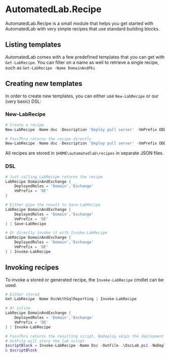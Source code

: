 # AutomatedLab.Recipe

AutomatedLab.Recipe is a small module that helps you get started with AutomatedLab with very simple recipes that use standard building blocks.

## Listing templates

AutomatedLab comes with a few predefined templates that you can get with ```Get-LabRecipe```. You can filter on a name as well to retrieve a single recipe, such as ```Get-LabRecipe -Name DomainAndPki```

## Creating new templates

In order to create new templates, you can either use ```New-LabRecipe``` or our (very basic) DSL:

### New-LabRecipe

```powershell
# Create a recipe
New-LabRecipe -Name dsc -Description 'Deploy pull server' -VmPrefix DDD -DeployRole DSCPull

# PassThru returns the recipe directly
New-LabRecipe -Name dsc -Description 'Deploy pull server' -VmPrefix DDD -DeployRole DSCPull -PassThru
```  

All recipes are stored in ```$HOME\automatedlab\recipes``` in separate JSON files.

### DSL

```powershell
# Just calling LabRecipe returns the recipe
LabRecipe DomainAndExchange {
    DeployedRoles = 'Domain','Exchange'
    VmPrefix = 'DE'
}

# Either pipe the result to Save-LabRecipe
LabRecipe DomainAndExchange {
    DeployedRoles = 'Domain','Exchange'
    VmPrefix = 'DE'
} | Save-LabRecipe

# Or directly invoke it with Invoke-LabRecipe
LabRecipe DomainAndExchange {
    DeployedRoles = 'Domain','Exchange'
    VmPrefix = 'DE'
} | Invoke-LabRecipe
```

## Invoking recipes

To invoke a stored or generated recipe, the ```Invoke-LabRecipe``` cmdlet can be used.

```powershell
# Either stored
Get-LabRecipe -Name DscWithSqlReporting | Invoke-LabRecipe

# Or inline
LabRecipe DomainAndExchange {
    DeployedRoles = 'Domain','Exchange'
    VmPrefix = 'DE'
} | Invoke-LabRecipe

# PassThru returns the resulting script, NoDeploy skips the deployment
# OutFile will store the lab script
$scriptBlock = Invoke-LabRecipe -Name Dsc -OutFile .\DscLab.ps1 -NoDeploy -PassThru
& $scriptBlock
```
